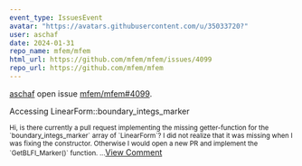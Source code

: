 ```yaml
---
event_type: IssuesEvent
avatar: "https://avatars.githubusercontent.com/u/35033720?"
user: aschaf
date: 2024-01-31
repo_name: mfem/mfem
html_url: https://github.com/mfem/mfem/issues/4099
repo_url: https://github.com/mfem/mfem
---
```


<a href='https://github.com/aschaf' target='_blank'>aschaf</a> open issue <a href='https://github.com/mfem/mfem/issues/4099' target='_blank'>mfem/mfem#4099</a>.

<p>Accessing LinearForm::boundary_integs_marker</p><small>Hi, is there currently a pull request implementing the missing getter-function for the `boundary_integs_marker` array of `LinearForm`? I did not realize that it was missing when I was fixing the constructor. Otherwise I would open a new PR and implement the `GetBLFI_Marker()` function....</small><a href='https://github.com/mfem/mfem/issues/4099' target='_blank'>View Comment</a>